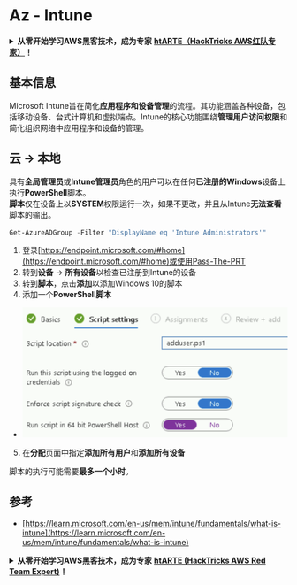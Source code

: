 # Az - Intune

<details>

<summary><strong>从零开始学习AWS黑客技术，成为专家</strong> <a href="https://training.hacktricks.xyz/courses/arte"><strong>htARTE（HackTricks AWS红队专家）</strong></a><strong>！</strong></summary>

支持HackTricks的其他方式：

* 如果您想看到您的**公司在HackTricks中做广告**或**下载PDF格式的HackTricks**，请查看[**订阅计划**](https://github.com/sponsors/carlospolop)!
* 获取[**官方PEASS & HackTricks周边产品**](https://peass.creator-spring.com)
* 探索[**PEASS家族**](https://opensea.io/collection/the-peass-family)，我们的独家[**NFTs**](https://opensea.io/collection/the-peass-family)
* **加入** 💬 [**Discord群**](https://discord.gg/hRep4RUj7f) 或 [**电报群**](https://t.me/peass) 或 **关注**我们的**Twitter** 🐦 [**@hacktricks_live**](https://twitter.com/hacktricks_live)**。**
* 通过向[**HackTricks**](https://github.com/carlospolop/hacktricks)和[**HackTricks Cloud**](https://github.com/carlospolop/hacktricks-cloud) github仓库提交PR来分享您的黑客技巧。

</details>

## 基本信息

Microsoft Intune旨在简化**应用程序和设备管理**的流程。其功能涵盖各种设备，包括移动设备、台式计算机和虚拟端点。Intune的核心功能围绕**管理用户访问权限**和简化组织网络中应用程序和设备的管理。

## 云 -> 本地

具有**全局管理员**或**Intune管理员**角色的用户可以在任何**已注册的Windows**设备上执行**PowerShell**脚本。\
**脚本**仅在设备上以**SYSTEM**权限运行一次，如果不更改，并且从Intune**无法查看**脚本的输出。
```powershell
Get-AzureADGroup -Filter "DisplayName eq 'Intune Administrators'"
```
1. 登录[https://endpoint.microsoft.com/#home](https://endpoint.microsoft.com/#home)或使用Pass-The-PRT
2. 转到**设备** -> **所有设备**以检查已注册到Intune的设备
3. 转到**脚本**，点击**添加**以添加Windows 10的脚本
4. 添加一个**PowerShell脚本**
* ![](<../../.gitbook/assets/image (2) (1) (2) (2) (1).png>)
5. 在**分配**页面中指定**添加所有用户**和**添加所有设备**

脚本的执行可能需要**最多一个小时**。

## 参考

* [https://learn.microsoft.com/en-us/mem/intune/fundamentals/what-is-intune](https://learn.microsoft.com/en-us/mem/intune/fundamentals/what-is-intune)

<details>

<summary><strong>从零开始学习AWS黑客技术，成为专家</strong> <a href="https://training.hacktricks.xyz/courses/arte"><strong>htARTE (HackTricks AWS Red Team Expert)</strong></a><strong>！</strong></summary>

支持HackTricks的其他方式：

* 如果您想在HackTricks中看到您的**公司广告**或**下载PDF格式的HackTricks**，请查看[**订阅计划**](https://github.com/sponsors/carlospolop)!
* 获取[**官方PEASS & HackTricks周边产品**](https://peass.creator-spring.com)
* 发现我们的独家[**NFTs**](https://opensea.io/collection/the-peass-family)收藏品[**The PEASS Family**](https://opensea.io/collection/the-peass-family)
* **加入** 💬 [**Discord群**](https://discord.gg/hRep4RUj7f) 或 [**电报群**](https://t.me/peass) 或在**Twitter** 🐦 [**@hacktricks_live**](https://twitter.com/hacktricks_live)**上关注**我们。
* 通过向[**HackTricks**](https://github.com/carlospolop/hacktricks)和[**HackTricks Cloud**](https://github.com/carlospolop/hacktricks-cloud) github仓库提交PR来分享您的黑客技巧。

</details>

